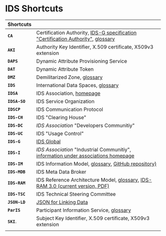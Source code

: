 # IDS Shortcuts

|**Shortcuts**||
|:---|:---|
|**`CA`**       | Certification Authority, [IDS-G specification "Certification Authority"](../core/CA/README.md), [glossary](../glossary/README.md#certification-authority)
|**`AKI`**      | Authority Key Identifier, X.509 certificate, X509v3 extension
|**`DAPS`**     | Dynamic Attribute Provisioning Service
|**`DAT`**      | Dynamic Attribute Token
|**`DMZ`**      | Demilitarized Zone, [glossary](../glossary/README.md#demilitarized-zone)
|**`IDS`**      | International Data Spaces, [glossary](../glossary/README.md#international-data-spaces)
|**`IDSA`**     | IDS Association, [homepage](https://www.internationaldataspaces.org/)
|**`IDSA-SO`**  | IDS Service Organization
|**`IDSCP`**    | IDS Communication Protocol
|**`IDS-CH`**   | IDS "Clearing House"
|**`IDS-DC`**   | *IDS Association* "Developers Communitiy"
|**`IDS-UC`**   | IDS "Usage Control"
|**`IDS-G`**    | [IDS Global](../README.md)
|**`IDS-I`**    | *IDS Association* "Industrial Communitiy", [information under associations homepage](https://www.internationaldataspaces.org/idsa-industrial-community/)
|**`IDS-IM`**   | IDS Information Model, [glossary](../glossary/README.md#ids-information-model), [GitHub repository)](https://github.com/International-Data-Spaces-Association/InformationModel)
|**`IDS-MDB`**  | IDS Meta Data Broker
|**`IDS-RAM`**  | IDS Reference Architecture Model, [glossary](../glossary/README.md#ids-reference-architecture-model), [IDS-RAM 3.0 (current version, PDF)](https://www.internationaldataspaces.org/wp-content/uploads/2019/03/IDS-Reference-Architecture-Model-3.0.pdf)
|**`IDS-TSC`**  | IDS Technical Steering Committee
|**`JSON-LD`**  | [JSON for Linking Data](https://json-ld.org/)
|**`ParIS`**    | Participant Information Service, [glossary](../glossary/README.md#participant-information-service)
|**`SKI`**.     | Subject Key Identifier, X.509 certificate, X509v3 extension
|||
